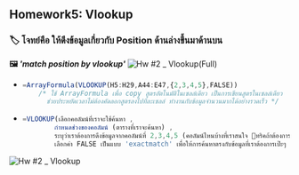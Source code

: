 ## Homework5: Vlookup
### 🏷  โจทย์คือ ให้ดึงข้อมูลเกี่ยวกับ Position ด้านล่างขึ้นมาด้านบน 
 **🖼 *'match position by vlookup'*** 
![Hw #2 _ Vlookup(Full)](https://github.com/user-attachments/assets/8ba6efea-1eda-470c-a261-2d8df4e370ff)

  
- ```javascript
  =ArrayFormula(VLOOKUP(H5:H29,A44:E47,{2,3,4,5},FALSE))
      /* ใช้ ArrayFormula เพื่อ copy สูตรอัตโนมัติในเซลล์เดียว เป็นการเขียนสูตรในเซลล์เดียว
        ช่วยประหยัดเวลาไม่ต้องคัดลอกสูตรลงไปทีละเซลล์ ทำงานกับข้อมูลจำนวนมากได้อย่างรวดเร็ว */
     ```

- ```javascript
  =VLOOKUP(เลือกคอลัมน์ที่เราจะใช้ค้นหา ,
          กำหนดช่วงของคอลัมน์ (ตารางที่เราจะค้นหา) , 
          ระบุว่าเราต้องการดึงข้อมูลจากคอลัมน์ที่ 2,3,4,5 (คอลัมน์ไหนบ้างที่เราสนใจ 🎈ทริคถ้าต้องการเลือกหลายคอลัมน์พร้อมกันให้ใส่ {2,3,4,5} ) , 
          เลือกค่า FALSE เป็นแบบ 'exactmatch' เพื่อให้การค้นหาตรงกับข้อมูลที่เราต้องการเป๊ะๆ )
     ```
 ![Hw #2 _ Vlookup](https://github.com/user-attachments/assets/3cfc3d2f-bcbf-475e-8fa5-63481a88de1c)



